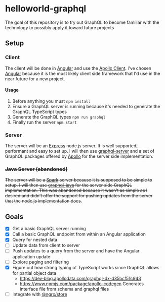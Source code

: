 # helloworld-graphql
The goal of this repository is to try out GraphQL to become familiar with the technology to possibly apply it toward future projects

## Setup
### Client
The client will be done in [Angular](https://angular.io/) and use the [Apollo Client](http://dev.apollodata.com/). I've chosen [Angular](https://angular.io/) because it is the most likely client side framework that I'd use in the near future for a new project.

#### Usage
1. Before anything you must `npm install`
1. Ensure a GraphQL server is running because it's needed to generate the GraphQL TypeScript types
1. Generate the GraphQL types `npm run graphql`
1. Finally run the server `npm start`

### Server
The server will be an [Express](http://expressjs.com/) node.js server. It is well supported, performant and easy to set up. I will then use [graphql-server](http://graphql.org/code/#graphql-server-http-dev-apollodata-com-tools-graphql-server-index-html-github-https-github-com-apollostack-graphql-server-npm-https-www-npmjs-com-package-graphql-server) and a set of GraphQL packages offered by [Apollo](http://dev.apollodata.com/tools/graphql-server/index.html) for the server side implementation.

### ~~Java Server (abandoned)~~
~~The server will be a [Spark](http://sparkjava.com/) server because it is supposed to be simple to setup. I will then use [graphql-java](https://github.com/graphql-java) for the server side GraphQL implementation.
This was abandoned because it wasn't as simple as I desired and didn't offer the support for pushing updates from the server that the node.js implementation does.~~

## Goals
- [x] Get a basic GraphQL server running
- [x] Call a basic GraphQL endpoint from within an Angular application
- [x] Query for nested data
- [ ] Update data from client to server
- [ ] Push updates to a query from the server and have the Angular application update
- [ ] Explore paging and filtering
- [x] Figure out how strong typing of TypeScript works since GraphQL allows for partial object data
  - https://dev-blog.apollodata.com/graphql-dx-d35bcf51c943
  - https://www.npmjs.com/package/apollo-codegen
    Generates interface file from schema and graphql files
- [ ] Integrate with [@ngrx/store](https://github.com/ngrx/store)
